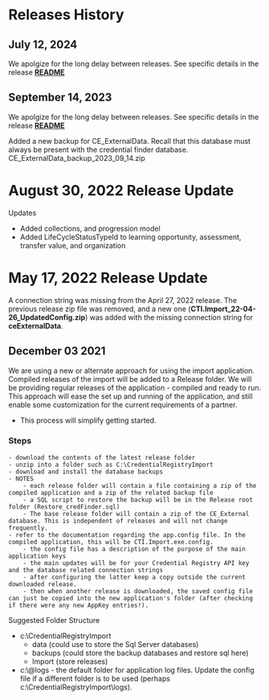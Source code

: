# Releases History
## July 12, 2024
We apolgize for the long delay between releases. 
See specific details in the release [**README**](https://github.com/CredentialEngine/Import_From_Registry/blob/master/release/2024-07-12/readme.md)

## September 14, 2023
We apolgize for the long delay between releases. 
See specific details in the release [**README**](https://github.com/CredentialEngine/Import_From_Registry/blob/master/release/2023-09-13/readme.md)

Added a new backup for CE_ExternalData. Recall that this database must always be present with the credential finder database.
	CE_ExternalData_backup_2023_09_14.zip

# August 30, 2022 Release Update
Updates
- Added collections, and progression model
- Added LifeCycleStatusTypeId to learning opportunity, assessment, transfer value, and organization

# May 17, 2022 Release Update
A connection string was missing from the April 27, 2022 release. 
The previous release zip file was removed, and a new one (**CTI.Import_22-04-26_UpdatedConfig.zip**) was added with the missing connection string for **ceExternalData**.
 
## December 03 2021
We are using a new or alternate approach for using the import application. 
Compiled releases of the import will be added to a Release folder. 
We will be providing regular releases of the application - compiled and ready to run. 
This approach will ease the set up and running of the application, and still enable some customization for the current requirements of a partner. 

- This process will simplify getting started.
### Steps
	- download the contents of the latest release folder
	- unzip into a folder such as C:\CredentialRegistryImport
	- download and install the database backups
	- NOTES	
		- each release folder will contain a file containing a zip of the compiled application and a zip of the related backup file
		- a SQL script to restore the backup will be in the Release root folder (Restore_credFinder.sql)
		- The base release folder will contain a zip of the CE_External database. This is independent of releases and will not change frequently.  
	- refer to the documentation regarding the app.config file. In the compiled application, this will be CTI.Import.exe.config.
		- the config file has a description of the purpose of the main application keys
		- the main updates will be for your Credential Registry API key and the database related connection strings
		- after configuring the latter keep a copy outside the current downloaded release. 
		- then when another release is downloaded, the saved config file can just be copied into the new application's folder (after checking if there were any new AppKey entries!). 

Suggested Folder Structure
- c:\CredentialRegistryImport
  - data	(could use to store the Sql Server databases)
  - backups 	(could store the backup databases and restore sql here)
  -  Import 	(store releases)
- c:\\@logs - the default folder for application log files. Update the config file if a different folder is to be used (perhaps c:\CredentialRegistryImport\logs).



